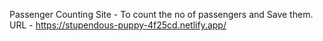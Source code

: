Passenger Counting Site - To count the no of passengers and Save them.
URL - https://stupendous-puppy-4f25cd.netlify.app/
